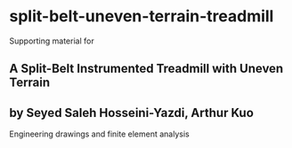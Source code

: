 # split-belt-uneven-terrain-treadmill

Supporting material for

## A Split-Belt Instrumented Treadmill with Uneven Terrain 

## by Seyed Saleh Hosseini-Yazdi, Arthur Kuo

Engineering drawings and finite element analysis